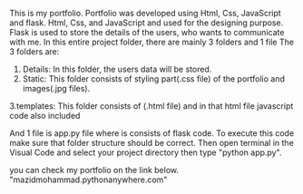 This is my portfolio.
Portfolio was developed using Html, Css, JavaScript and flask.
Html, Css, and JavaScript and used for the designing purpose.
Flask is used to store the details of the users, who wants to communicate with me.
In this entire project folder, there are mainly 3 folders and 1 file 
The 3 folders are:
1. Details:
In this folder, the users data will be stored.
2. Static:
This folder consists of styling part(.css file) of the portfolio and images(.jpg files).

3.templates:
This folder consists of (.html file) and in that html file javascript code also included

And 1 file is app.py file where is consists of flask code.
To execute this code make sure that folder structure should be correct.
Then open terminal in the Visual Code and select your project directory then type "python app.py".

you can check my portfolio on the link below.
"mazidmohammad.pythonanywhere.com"



 
